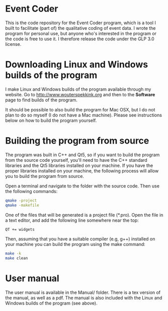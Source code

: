 # Event Coder
This is the code repository for the Event Coder program, which is a tool I built to facilitate (part of) the qualitative coding of event data. I wrote the program for personal use, but anyone who's interested in the program or the code is free to use it. I therefore release the code under the GLP 3.0 license. 

# Downloading Linux and Windows builds of the program
I make Linux and Windows builds of the program available through my website. Go to <http://www.wouterspekkink.org> and then to the **Software** page to find builds of the program.

It should be possible to also build the program for Mac OSX, but I do not plan to do so myself (I do not have a Mac machine). Please see instructions below on how to build the program yourself. 

# Building the program from source
The program was built in C++ and Qt5, so if you want to build the program from the source code yourself, you'll need to have the C++ standard libraries and the Qt5 libraries installed on your machine. If you have the proper libraries installed on your machine, the following process will allow you to build the program from source.

Open a terminal and navigate to the folder with the source code. Then use the following commands:

```sh
qmake -project
qmake -makefile
```

One of the files that will be generated is a project file (*.pro). Open the file in a text editor, and add the following line somewhere near the top:

```txt
QT += widgets
```

Then, assuming that you have a suitable compiler (e.g, g++) installed on your machine you can build the program using the make command:

```sh
make -k
make clean 
```

# User manual
The user manual is available in the Manual/ folder. There is a tex version of the manual, as well as a pdf. The manual is also included with the Linux and Windows builds of the program (see above).
